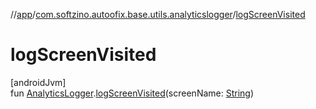 //[app](../../index.md)/[com.softzino.autoofix.base.utils.analyticslogger](index.md)/[logScreenVisited](log-screen-visited.md)

# logScreenVisited

[androidJvm]\
fun [AnalyticsLogger](-analytics-logger/index.md).[logScreenVisited](log-screen-visited.md)(screenName: [String](https://kotlinlang.org/api/latest/jvm/stdlib/kotlin/-string/index.html))
